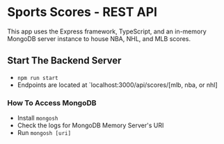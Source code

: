 # Sports Scores - REST API

This app uses the Express framework, TypeScript, and an in-memory MongoDB server instance to house NBA, NHL, and MLB scores.

## Start The Backend Server

- `npm run start`
- Endpoints are located at `localhost:3000/api/scores/[mlb, nba, or nhl]

### How To Access MongoDB

- Install `mongosh`
- Check the logs for MongoDB Memory Server's URI
- Run `mongosh [uri]`
